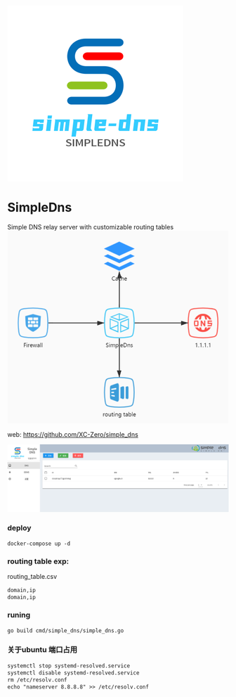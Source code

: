 ![](./README/logo.png)

# SimpleDns

Simple DNS relay server with customizable routing tables
![](./README/SimpleDns.jpg)

web: https://github.com/XC-Zero/simple_dns

![](./README/img.png)

### deploy
``` 
docker-compose up -d
```


### routing table exp:
routing_table.csv
``` 
domain,ip
domain,ip
```

### runing
`go build cmd/simple_dns/simple_dns.go`


### 关于ubuntu 端口占用

``` 
systemctl stop systemd-resolved.service
systemctl disable systemd-resolved.service
rm /etc/resolv.conf
echo "nameserver 8.8.8.8" >> /etc/resolv.conf
```
